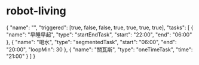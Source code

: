 # robot-living

{
"name": "",
"triggered": [true, false, false, true, true, true, true],
"tasks": [
{
"name": "早睡早起",
"type": "startEndTask",
"start": "22:00",
"end": "06:00"
},
{
"name": "喝水",
"type": "segmentedTask",
"start": "06:00",
"end": "20:00",
"loopMin": 30
},
{
"name": "關瓦斯",
"type": "oneTimeTask",
"time": "21:00"
}
]
}